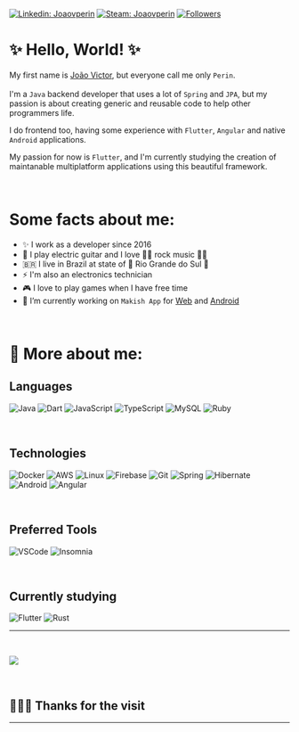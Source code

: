[![Linkedin: Joaovperin](https://img.shields.io/badge/-joaovperin-blue?style=flat-square&logo=Linkedin&logoColor=white&link=https://www.linkedin.com/in/joaovperin/)](https://www.linkedin.com/in/joaovperin/)
[![Steam: Joaovperin](https://img.shields.io/badge/joaovperin-000000?style=flat&logo=steam&logoColor=white&link=https://www.linkedin.com/in/joaovperin/)](https://steamcommunity.com/id/joaovperin)
[![Followers](https://img.shields.io/github/followers/joaovperin?style=social)](https://github.com/joaovperin?tab=followers)

# ✨ Hello, World! ✨
My first name is <u>João Victor</u>, but everyone call me only `Perin`.<br/><br/>
I'm a `Java` backend developer that uses a lot of `Spring` and `JPA`, but my passion is about creating generic and reusable code to help other programmers life.

I do frontend too, having some experience with `Flutter`, `Angular` and native `Android` applications.

My passion for now is `Flutter`, and I'm currently studying the creation of maintanable multiplatform applications using this beautiful framework.

<br/>

# Some facts about me:

- ✨ I work as a developer since 2016
- 🎸 I play electric guitar and I love 🤘🏻 rock music 🤘🏻
- 🇧🇷  I live in Brazil at state of 🧉 Rio Grande do Sul 🍖
- ⚡ I'm also an electronics technician
- 🎮 I love to play games when I have free time
- 🔭 I’m currently working on `Makish App` for [Web](https://makish-app.web.app) and [Android](https://play.google.com/store/apps/details?id=br.com.makish)

<br/>

# 🔧 More about me:

## Languages
![Java](https://img.shields.io/badge/-Java-000?&logo=Java&logoColor=007396)
![Dart](https://img.shields.io/badge/-Dart-000?&logo=Dart&logoColor=0075BA)
![JavaScript](https://img.shields.io/badge/-JavaScript-000?&logo=JavaScript)
![TypeScript](https://img.shields.io/badge/-TypeScript-000?&logo=TypeScript)
![MySQL](https://img.shields.io/badge/-SQL-000?&logo=MySQL)
![Ruby](https://img.shields.io/badge/-Ruby-000?&logo=Ruby&logoColor=D51F06)

<br/>

## Technologies
![Docker](https://img.shields.io/badge/-Docker-000?&logo=Docker)
![AWS](https://img.shields.io/badge/-AWS-000?&logo=Amazon-AWS&logoColor=F90)
![Linux](https://img.shields.io/badge/-Linux-000?&logo=Linux)
![Firebase](https://img.shields.io/badge/-Firebase-000?logo=Firebase)
![Git](https://img.shields.io/badge/-Git-000?logo=Git)
![Spring](https://img.shields.io/badge/-Spring-000?&logo=Spring)
![Hibernate](https://img.shields.io/badge/-Hibernate-000?&logo=Hibernate)
![Android](https://img.shields.io/badge/-Android-000?logo=Android)
![Angular](https://img.shields.io/badge/-Angular-000?logo=Angular&logoColor=DD0031)

<br/>

## Preferred Tools
![VSCode](https://img.shields.io/badge/-VSCode-333333?style=flat&logo=visual-studio-code&logoColor=007ACC)
![Insomnia](https://img.shields.io/badge/-Insomnia-333333?style=flat&logo=insomnia&logoColor=5547B8)

<br/>

## Currently studying
![Flutter](https://img.shields.io/badge/-Flutter-000?logo=Flutter&logoColor=0075BA)
![Rust](https://img.shields.io/badge/-Rust-000?&logo=Rust&logoColor=b7410e)

<hr/><br/>

![](https://github-readme-stats.vercel.app/api?username=joaovperin&theme=dark)

<br/>

## 🙋🏻‍♂️ Thanks for the visit

<hr/>

<!-- TODO:  -->
<!-- [![](https://github-readme-stats.vercel.app/api/top-langs/?username=joaovperin&show_icons=true&theme=blue-green)](https://github.com/anuraghazra/github-readme-stats) -->


<!--
**joaovperin/joaovperin** is a ✨ _special_ ✨ repository because its `README.md` (this file) appears on your GitHub profile.

Here are some ideas to get you started:

- 🔭 I’m currently working on ...
- 🌱 I’m currently learning ...
- 👯 I’m looking to collaborate on ...
- 🤔 I’m looking for help with ...
- 💬 Ask me about ...
- 📫 How to reach me: ...
- 😄 Pronouns: ...
- ⚡ Fun fact: ...
-->
